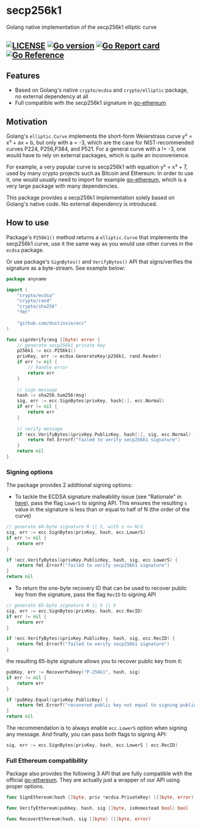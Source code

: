 # secp256k1
Golang native implementation of the secp256k1 elliptic curve

[![LICENSE](https://img.shields.io/badge/License-Apache%202.0-turquise.svg)](LICENSE)
[![Go version](https://img.shields.io/badge/Go-1.15-turquise.svg)]()
[![Go Report card](https://goreportcard.com/badge/github.com/dustinxie/ecc)](https://goreportcard.com/report/github.com/dustinxie/ecc)
[![Go Reference](https://pkg.go.dev/badge/github.com/dustinxie/ecc.svg)](https://pkg.go.dev/github.com/dustinxie/ecc)
---
## Features
- Based on Golang's native `crypto/ecdsa` and `crypto/elliptic` package, no
external dependency at all 
- Full compatible with the secp256k1 signature in [go-ethereum](https://github.com/ethereum/go-ethereum)

## Motivation
Golang's `elliptic.Curve` implements the short-form Weierstrass curve y² = x³ +
ax + b, but only with a = -3, which are the case for NIST-recommended curves
P224, P256,P384, and P521. For a general curve with a != -3, one would have to
rely on external packages, which is quite an inconvenience.

For example, a very popular curve is secp256k1 with equation y² = x³ + 7, used
by many crypto projects such as Bitcoin and Ethereum. In order to use it, one
would usually need to import for example [go-ethereum](https://github.com/ethereum/go-ethereum),
which is a very large package with many dependencies.

This package provides a secp256k1 implementation solely based on Golang's native
code. No external dependency is introduced.

## How to use
Package's `P256k1()` method returns a `elliptic.Curve` that implements the
secp256k1 curve, use it the same way as you would use other curves in the
`ecdsa` package.

Or use package's `SignBytes()` and `VerifyBytes()` API that signs/verifies the
signature as a byte-stream. See example below:
```go
package anyname

import (
	"crypto/ecdsa"
	"crypto/rand"
	"crypto/sha256"
	"fmt"
	
	"github.com/dustinxie/ecc"
)

func signVerify(msg []byte) error {
	// generate secp256k1 private key
	p256k1 := ecc.P256k1()
	privKey, err := ecdsa.GenerateKey(p256k1, rand.Reader)
	if err != nil {
		// handle error
		return err
	}
	
	// sign message
	hash := sha256.Sum256(msg)
	sig, err := ecc.SignBytes(privKey, hash[:], ecc.Normal)
	if err != nil {
		return err
	}
	
	// verify message
	if !ecc.VerifyBytes(&privKey.PublicKey, hash[:], sig, ecc.Normal) {
		return fmt.Errorf("failed to verify secp256k1 signature")
	}
	return nil
}
```

### Signing options
The package provides 2 additional signing options:
- To tackle the ECDSA signature malleability issue (see "Rationale" in
[here](https://eips.ethereum.org/EIPS/eip-2)), pass the flag `LowerS` to
signing API. This ensures the resulting `s` value in the signature is less
than or equal to half of N (the order of the curve)
```go
// generate 64-byte signature R || S, with s <= N/2
sig, err := ecc.SignBytes(privKey, hash, ecc.LowerS)
if err != nil {
	return err
}

if !ecc.VerifyBytes(&privKey.PublicKey, hash, sig, ecc.LowerS) {
	return fmt.Errorf("failed to verify secp256k1 signature")
}
return nil
```
- To return the one-byte recovery ID that can be used to recover public key from
the signature, pass the flag `RecID` to signing API
```go
// generate 65-byte signature R || S || V
sig, err := ecc.SignBytes(privKey, hash, ecc.RecID)
if err != nil {
	return err
}

if !ecc.VerifyBytes(&privKey.PublicKey, hash, sig, ecc.RecID) {
	return fmt.Errorf("failed to verify secp256k1 signature")
}
```
the resulting 65-byte signature allows you to recover public key from it:
```go
pubKey, err := RecoverPubkey("P-256k1", hash, sig)
if err != nil {
	return err
}

if !pubKey.Equal(&privKey.PublicKey) {
	return fmt.Errorf("recovered public key not equal to signing public key")
}
return nil
```
The recommendation is to always enable `ecc.LowerS` option when signing any
message. And finally, you can pass both flags to signing API:
```go
sig, err := ecc.SignBytes(privKey, hash, ecc.LowerS | ecc.RecID)
```

### Full Ethereum compatibility
Package also provides the following 3 API that are fully compatible with the
official [go-ethereum](https://github.com/ethereum/go-ethereum). They are
actually just a wrapper of our API using proper options.
```go
func SignEthereum(hash []byte, priv *ecdsa.PrivateKey) ([]byte, error)

func VerifyEthereum(pubkey, hash, sig []byte, isHomestead bool) bool

func RecoverEthereum(hash, sig []byte) ([]byte, error)
```
